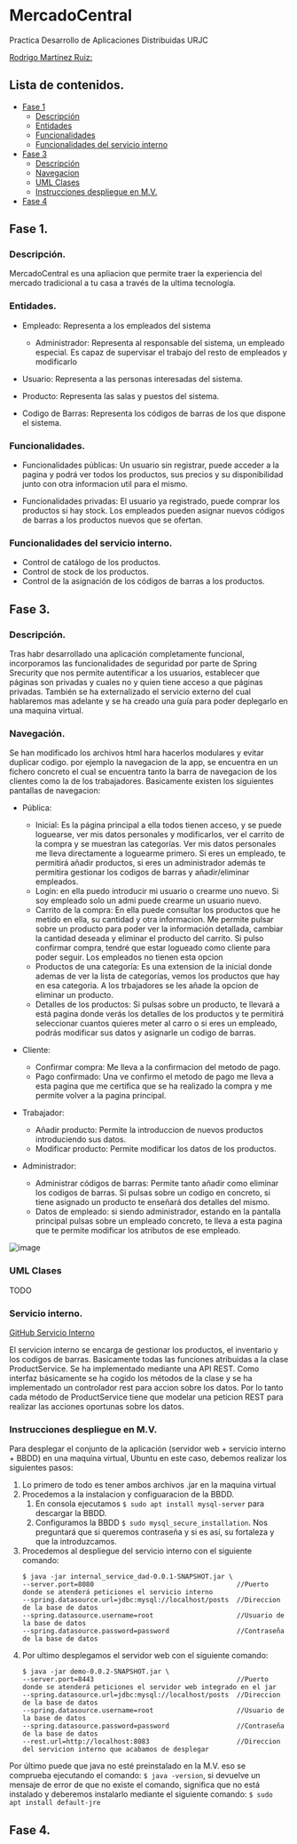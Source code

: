 # MercadoCentral
Practica Desarrollo de Aplicaciones Distribuidas URJC

[Rodrigo Martínez Ruiz:](https://github.com/rmartinezr2017)

## Lista de contenidos.
- [Fase 1](#fase-1)
  - [Descripción](#descripción)
  - [Entidades](#entidades)
  - [Funcionalidades](#funcionalidades)
  - [Funcionalidades del servicio interno](#funcionalidades-del-servicio-interno)
- [Fase 3](#fase-3)
  - [Descripción](#descripción)
  - [Navegacion](#navegación)
  - [UML Clases](#uml-clases)
  - [Instrucciones despliegue en M.V.](#instrucciones-despliegue-en-mv)
- [Fase 4](#fase-4)

## Fase 1.

### Descripción. 
MercadoCentral es una apliacion que permite traer la experiencia del mercado tradicional a tu casa a través de la ultima tecnología.

### Entidades.

- Empleado: Representa a los empleados del sistema

  - Administrador: Representa al responsable del sistema, un empleado especial. Es capaz de supervisar el trabajo del resto de empleados y modificarlo

- Usuario: Representa a las personas interesadas del sistema.

- Producto: Representa las salas y puestos del sistema.

- Codigo de Barras: Representa los códigos de barras de los que dispone el sistema.

### Funcionalidades.

- Funcionalidades públicas: Un usuario sin registrar, puede acceder a la pagina y podrá ver todos los productos, sus precios y su disponibilidad junto con otra informacion util para el mismo.

- Funcionalidades privadas: El usuario ya registrado, puede comprar los productos si hay stock. Los empleados pueden asignar nuevos códigos de barras a los productos nuevos que se ofertan.

### Funcionalidades del servicio interno.

- Control de catálogo de los productos.
- Control de stock de los productos.
- Control de la asignación de los códigos de barras a los productos.

## Fase 3.

### Descripción. 
Tras habr desarrollado una aplicación completamente funcional, incorporamos las funcionalidades de seguridad por parte de Spring Srecurity que nos permite autentificar a los usuarios, establecer que páginas son privadas y cuales no y quien tiene acceso a que páginas privadas.
También se ha externalizado el servicio externo del cual hablaremos mas adelante y se ha creado una guía para poder deplegarlo en una maquina virtual.

### Navegación.
Se han modificado los archivos html hara hacerlos modulares y evitar duplicar codigo. por ejemplo la navegacion de la app, se encuentra en un fichero concreto el cual se encuentra tanto la barra de navegacion de los clientes como la de los trabajadores.
Basicamente existen los siguientes pantallas de navegacion:
- Pública:
  - Inicial: Es la página principal a ella todos tienen acceso, y se puede loguearse, ver mis datos personales y modificarlos, ver el carrito de la compra y se muestran las categorías. Ver mis datos personales me lleva directamente a loguearme primero. Si eres un empleado, te permitirá añadir productos, si eres un administrador además te permitira gestionar los codigos de barras y añadir/eliminar empleados.
  - Login: en ella puedo introducir mi usuario o crearme uno nuevo. Si soy empleado solo un admi puede crearme un usuario nuevo.
  - Carrito de la compra: En ella puede consultar los productos que he metido en ella, su cantidad y otra informacion. Me permite pulsar sobre un producto para poder ver la información detallada, cambiar la cantidad deseada y eliminar el producto del carrito. Si pulso confirmar compra, tendré que estar logueado como cliente para poder seguir. Los empleados no tienen esta opcion
  - Productos de una categoría: Es una extension de la inicial donde ademas de ver la lista de categorías, vemos los productos que hay en esa categoria. A los trbajadores se les añade la opcion de eliminar un producto.
  - Detalles de los productos: Si pulsas sobre un producto, te llevará a está pagina donde verás los detalles de los productos y te permitirá seleccionar cuantos quieres meter al carro o si eres un empleado, podrás modificar sus datos y asignarle un codigo de barras.

- Cliente:
  -  Confirmar compra: Me lleva a la confirmacion del metodo de pago.
  -  Pago confirmado: Una ve confirmo el metodo de pago me lleva a esta pagina que me certifica que se ha realizado la compra y me permite volver a la pagina principal.

- Trabajador:
  - Añadir producto: Permite la introduccion de nuevos productos introduciendo sus datos.
  - Modificar producto: Permite modificar los datos de los productos.

- Administrador:
  - Administrar códigos de barras: Permite tanto añadir como eliminar los codigos de barras. Si pulsas sobre un codigo en concreto, si tiene asignado un producto te enseñará dos detalles del mismo.
  - Datos de empleado: si siendo administrador, estando en la pantalla principal pulsas sobre un empleado concreto, te lleva a esta pagina que te permite modificar los atributos de ese empleado.

![image](https://github.com/rmartinezr2017/MercadoCentral/assets/108556600/14cf3433-15e3-490e-bcc1-15cf72883ca9)

### UML Clases 
TODO

### Servicio interno.

[GitHub Servicio Interno](https://github.com/rmartinezr2017/Mercado-Central-Servicio-Interno.git)

El servicion interno se encarga de gestionar los productos, el inventario y los codigos de barras. Basicamente todas las funciones atribuidas a la clase ProductService.
Se ha implementado mediante una API REST. Como interfaz básicamente se ha cogido los métodos de la clase y se ha implementado un controlador rest para accion sobre los datos.
Por lo tanto cada método de ProductService tiene que modelar una peticion REST para realizar las acciones oportunas sobre los datos.

### Instrucciones despliegue en M.V.

Para desplegar el conjunto de la aplicación (servidor web + servicio interno + BBDD) en una maquina virtual, Ubuntu en este caso, debemos realizar los siguientes pasos:

1. Lo primero de todo es tener ambos archivos .jar en la maquina virtual
2. Procedemos a la instalacion y configuaracion de la BBDD.
      1. En consola ejecutamos ```$ sudo apt install mysql-server``` para descargar la BBDD.
      2. Configuramos la BBDD ```$ sudo mysql_secure_installation```. Nos preguntará que si queremos contraseña y si es así, su fortaleza y que la introduzcamos.
3. Procedemos al despliegue del servicio interno con el siguiente comando:
   ```
   $ java -jar internal_service_dad-0.0.1-SNAPSHOT.jar \
   --server.port=8080                                    //Puerto donde se atenderá peticiones el servicio interno
   --spring.datasource.url=jdbc:mysql://localhost/posts  //Direccion de la base de datos
   --spring.datasource.username=root                     //Usuario de la base de datos
   --spring.datasource.password=password                 //Contraseña de la base de datos
   ```
4. Por ultimo desplegamos el servidor web con el siguiente comando:
   ```
   $ java -jar demo-0.0.2-SNAPSHOT.jar \
   --server.port=8443                                    //Puerto donde se atenderá peticiones el servidor web integrado en el jar
   --spring.datasource.url=jdbc:mysql://localhost/posts  //Direccion de la base de datos
   --spring.datasource.username=root                     //Usuario de la base de datos
   --spring.datasource.password=password                 //Contraseña de la base de datos
   --rest.url=http://localhost:8083                      //Direccion del servicion interno que acabamos de desplegar
   ```

Por último puede que java no esté preinstalado en la M.V. eso se comprueba ejecutando el comando: ```$ java -version```, si devuelve un mensaje de error de que no existe el comando, significa que no está instalado y deberemos instalarlo mediante el siguiente comando: ```$ sudo apt install default-jre``` 

## Fase 4.
